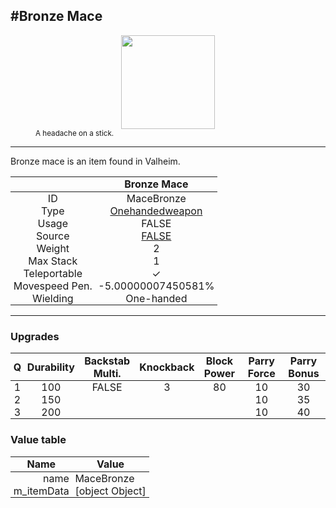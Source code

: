 <meta property="og:title" content="Bronze Mace - MoreValheim" /><meta property="og:type" content="website" /><meta property="og:image" content="/assets/bronze_mace.png" /><meta property="og:description" content="Bronze Mace is an item found in Valheim." /><meta name="theme-color" content="#546D78"><meta name="twitter:card" content="summary_large_image">
#Bronze Mace
-------------
<style>img {width:20px;}.tb {width:150px;display: block;margin-left: auto;margin-right: auto;}</style>

<style>.md-typeset table:not([class]) th:not([align]) {min-width:unset!important;}</style>
<style>td{padding:0em 0.3em!important;text-align:center!important;border-left:.05rem solid var(--md-default-fg-color--lightest)}</style>

<style>th{padding:0.1em 0.3em!important;text-align:center!important;font-weight:bold}</style>

<style>pre{text-align:right!important}</style>
<style>table tr td:first-child {border-left: 0;};</style>

<figure><img src="/assets/bronze_mace.png" class="tb" /><figcaption><small>A headache on a stick.</small></figcaption></figure>

-------------

Bronze mace is an item found in Valheim.

|        | Bronze Mace              |
| ----------- | ------------------------------------ |
| ID |MaceBronze
| Type | [Onehandedweapon](../../types/onehandedweapon)
| Usage | FALSE<br>
| Source | [FALSE](../../items/false)
| Weight | 2 |
| Max Stack | 1 |
| Teleportable | ✓
| Movespeed Pen. | -5.00000007450581%
| Wielding | One-handed


-------------

### Upgrades
| Q | Durability | Backstab Multi. | Knockback | Block Power | Parry Force | Parry Bonus
| - | - | - | - | - | - | - 
1 | 100 | FALSE | 3 | 80 | 10 | 30 | 2 | 
 | 2 | 150 |  |  |  | 10 | 35 |  | 
 | 3 | 200 |  |  |  | 10 | 40 |  | 


### Value table
| Name | Value
| - | - |
| <div style="text-align:right">name</div> | <div style="text-align:left">MaceBronze</div> | 
| <div style="text-align:right">m_itemData</div> | <div style="text-align:left">[object Object]</div> | 